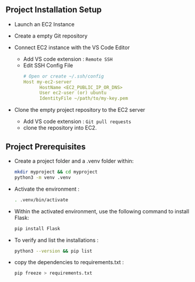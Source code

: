 ## Project Installation Setup

- Launch an EC2 Instance
- Create a empty Git repository
- Connect EC2 instance with the VS Code Editor
  
  - Add VS code extension : `Remote SSH`
  - Edit SSH Config File
    ```yaml
    # Open or create ~/.ssh/config
    Host my-ec2-server
          HostName <EC2_PUBLIC_IP_OR_DNS>
          User ec2-user (or) ubuntu
          IdentityFile ~/path/to/my-key.pem
    ```
    
- Clone the empty project repository to the EC2 server
  
   - Add VS code extension : `Git pull requests`
   - clone the repository into EC2.

## Project Prerequisites

- Create a project folder and a .venv folder within:
  ```bash
  mkdir myproject && cd myproject
  python3 -m venv .venv
  ```
- Activate the environment :
  ```bash
  . .venv/bin/activate
  ```
  
- Within the activated environment, use the following command to install Flask:
  ```bash
  pip install Flask
  ```
  
- To verify and list the installations :
  ```bash
  python3 --version && pip list
  ```
    
- copy the dependencies to requirements.txt :
  ```bash
  pip freeze > requirements.txt
  ```
  
